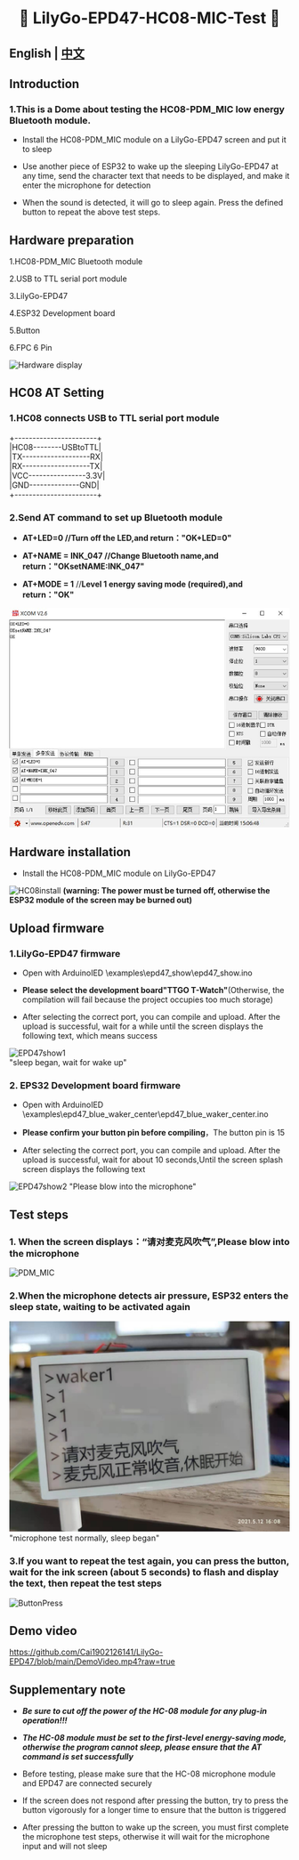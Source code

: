 <h1 align = "center">🌟 LilyGo-EPD47-HC08-MIC-Test 🌟</h1> 

## **English | [中文](./README_CN.md)**  
  
## Introduction
### 1.This is a Dome about testing the HC08-PDM_MIC low energy Bluetooth module. 
   -  Install the HC08-PDM_MIC module on a LilyGo-EPD47 screen and put it to sleep  
     
   -  Use another piece of ESP32 to wake up the sleeping LilyGo-EPD47 at any time, send the character text that needs to be displayed, and make it enter the microphone for detection  
     
   -  When the sound is detected, it will go to sleep again. Press the defined button to repeat the above test steps.  
  
  
## Hardware preparation
1.HC08-PDM_MIC Bluetooth module  
  
2.USB to TTL serial port module  
  
3.LilyGo-EPD47  
  
4.ESP32 Development board  
  
5.Button  
  
6.FPC 6 Pin  
  
![Hardware display](/images/1.jpg)  
  
  
  
## HC08 AT Setting
### 1.HC08 connects USB to TTL serial port module  
  
+-----------------------+   
|HC08--------USBtoTTL|  
|TX-------------------RX|  
|RX-------------------TX|  
|VCC----------------3.3V|  
|GND--------------GND|  
+-----------------------+  
  
  
### 2.Send AT command to set up Bluetooth module  
  
 - **AT+LED=0           //Turn off the LED,and return："OK+LED=0"**  
  
 - **AT+NAME = INK_047  //Change Bluetooth name,and return："OKsetNAME:INK_047"**  
   
 - **AT+MODE = 1**        //**Level 1 energy saving mode (required),and return："OK"**  
  
  
![HC08-ATset](/images/ATset.jpg)  
  
  
  
## Hardware installation
 - Install the HC08-PDM_MIC module on LilyGo-EPD47  

![HC08install](/images/2.jpg)
**(warning: The power must be turned off, otherwise the ESP32 module of the screen may be burned out)**  
  
  
  
## Upload firmware
### 1.LilyGo-EPD47 firmware  
 -  Open with ArduinoIED \examples\epd47_show\epd47_show.ino  
   
 -  **Please select the development board"TTGO T-Watch"**(Otherwise, the compilation will fail because the project occupies too much storage)  
   
 -  After selecting the correct port, you can compile and upload. After the upload is successful, wait for a while until the screen displays the following text, which means success  
  
![EPD47show1](/images/4.jpg)  
"sleep began, wait for wake up"  
  
  
  
  
### 2. EPS32 Development board firmware  
 -  Open with ArduinoIED  \examples\epd47_blue_waker_center\epd47_blue_waker_center.ino  
  
 -  **Please confirm your button pin before compiling**，The button pin is 15  
  
 -  After selecting the correct port, you can compile and upload. After the upload is successful, wait for about 10 seconds,Until the screen splash screen displays the following text  
  
![EPD47show2](/images/5.jpg) 
"Please blow into the microphone"  
  
  
  
  
## Test steps
### 1. When the screen displays：“请对麦克风吹气”,Please blow into the microphone
  
![PDM_MIC](/images/6.jpg) 
  
  
  
### 2.When the microphone detects air pressure, ESP32 enters the sleep state, waiting to be activated again  
  
![EPD47show3](/images/7.jpg) 
"microphone test normally, sleep began"  
  
  
  
### 3.If you want to repeat the test again, you can press the button, wait for the ink screen (about 5 seconds) to flash and display the text, then repeat the test steps  
  
![ButtonPress](/images/8.jpg) 
  
  
  
  
## Demo video
https://github.com/Cai1902126141/LilyGo-EPD47/blob/main/DemoVideo.mp4?raw=true  
  
  
## Supplementary note
 - ***Be sure to cut off the power of the HC-08 module for any plug-in operation!!!***  
  
 - ***The HC-08 module must be set to the first-level energy-saving mode, otherwise the program cannot sleep, please ensure that the AT command is set successfully***  
  
 - Before testing, please make sure that the HC-08 microphone module and EPD47 are connected securely  
  
 - If the screen does not respond after pressing the button, try to press the button vigorously for a longer time to ensure that the button is triggered  
  
 - After pressing the button to wake up the screen, you must first complete the microphone test steps, otherwise it will wait for the microphone input and will not sleep  
  
  

